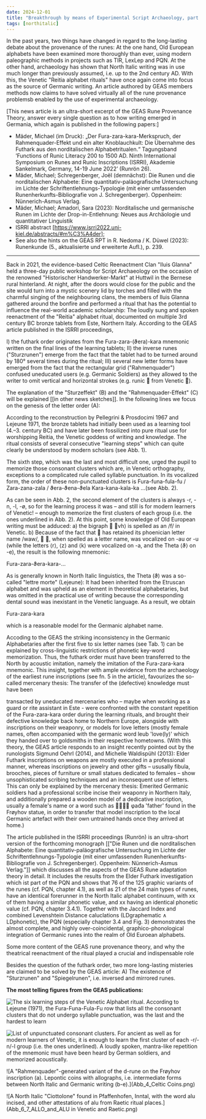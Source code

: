 ```yaml
---
date: 2024-12-01
title: "Breakthrough by means of Experimental Script Archaeology, part I: The Origin of the Futhark order"
tags: [northitalic]
---
```

In the past years, two things have changed in regard to the long-lasting debate about the provenance of the runes: At the one hand, Old European alphabets have been examined more thoroughly than ever, using modern paleographic methods in projects such as TIR, LexLep and PQN. At the other hand, archaeology has shown that North Italic writing was in use much longer than previously assumed, i.e. up to the 2nd century AD. With this, the Venetic "Reitia alphabet rituals" have once again come into focus as the source of Germanic writing. An article authored by GEAS members methods now claims to have solved virtually all of the rune provenance problemsb enabled by the use of experimental archaeology.

[This news article is an ultra-short excerpt of the GEAS Rune Provenance Theory, answer every single question as to how writing emerged in Germania, which again is published in the following papers:]

* Mäder, Michael (im Druck): „Der Fura-zara-kara-Merkspruch, der Rahmenquader-Effekt und ein alter Knoblauchkult: Die Übernahme des Futhark aus den norditalischen Alphabetritualen.“ Tagungsband ’Functions of Runic Literacy 200 to 1500 AD. Ninth International Symposium on Runes and Runic Inscriptions (ISRRI), Akademie Sankelmark, Germany, 14-19 June 2022’ (Runrön 26).
* Mäder, Michael; Schregenberger, Joël (demnächst): Die Runen und die norditalischen Alphabete: Eine quantitativ-paläografische Untersuchung im Lichte der Schriftentlehnungs-Typologie (mit einer umfassenden Runenherkunfts-Bibliografie von J. Schregenberger). Oppenheim: Nünnerich-Asmus Verlag.
* Mäder, Michael; Amadori, Sara (2023): Norditalische und germanische Runen im Lichte der Drop-in-Entlehnung: Neues aus Archäologie und quantitativer Linguistik
* ISRRI abstract [https://www.isrri2022.uni-kiel.de/abstracts/#m%C3%A4der]; 
* See also the hints on the GEAS RPT in R. Nedoma / K. Düwel (2023): Runenkunde (5., aktualisierte und erweiterte Aufl.), p. 239.

---

Back in 2021, the evidence-based Celtic Reenactment Clan "Iluis Glanna" held a three-day public workshop for Script Archaeology on the occasion of the renowned "Historischer Handwerker-Markt" at Huttwil in the Bernese rural hinterland. At night, after the doors would close for the public and the site would turn into a mystic scenery lid by torches and filled with the charmful singing of the neighbouring clans, the members of Iluis Glanna gathered around the bonfire and performed a ritual that has the potential to influence the real-world academic scholarship: The loudly sung and spoken reenactment of the "Reitia" alphabet ritual, documented on multiple 3rd century BC bronze tablets from Este, Northern Italy. According to the GEAS article published in the ISRRI proceedings,  

I) the futhark order originates from the Fura-zara-(ϑera)-kara mnemonic written on the final lines of the learning tablets;
II) the inverse runes ("Sturzrunen") emerge from the fact that the tablet had to be turned around by 180° several times during the ritual;
III) several new letter forms have emerged from the fact that the rectangular grid ("Rahmenquader") confused uneducated users (e.g. Germanic Soldiers) as they allowed to the writer to omit vertical and horizontal strokes (e.g. runic  from Venetic ). 

The explanation of the "Sturzeffekt" (B) and the "Rahmenquader-Effekt" (C) will be explained [[in other news sketches]]. In the following lines we focus on the genesis of the letter order (A):

According to the reconstruction by Pellegrini & Prosdocimi 1967 and Lejeune 1971, the bronze tablets had initially been used as a learning tool (4.–3. century BC) and have later been fossilized into pure ritual use for worshipping Reitia, the Venetic goddess of writing and knowledge. The ritual consists of several consecutive "learning steps" which can quite clearly be understood by modern scholars (see Abb. 1). 




The sixth step, which was the last and most difficult one, urged the pupil to memorize those consonant clusters which are, in Venetic orthography, exceptions to a complicated rule called syllable punctuation. In its vocalized form, the order of these non-punctuated clusters is Fura-funa-fula-fu / Zara-zana-zala / ϑera-ϑena-ϑela  Kara-kana-kala-ka ...(see Abb. 2).



As can be seen in Abb. 2, the second element of the clusters is always -r, -n, -l, -ø, so for the learning process it was – and still is for modern learners of Venetic! – enough to memorize the first clusters of each group (i.e. the ones underlined in Abb. 2). At this point, some knowledge of Old European writing must be adduced: a) the bigraph  ⟨vh⟩ is spelled as an /f/ in Venetic. b) Because of the fact that  has retained its phoenician letter name /waw/, 
  , when spelled as a letter name, was vocalized on -au or -u (while the letters ⟨r⟩, ⟨z⟩ and ⟨k⟩ were vocalized on -a, and the Theta ⟨ϑ⟩ on -e), the result is the following mnemonic:

Fura-zara-ϑera-kara-...

As is generally known in North Italic linguistics, the Theta (ϑ) was a so-called "lettre morte" (Lejeune): It had been inherited from the Etruscan alphabet and was upheld as an element in theoretical alphabetaries, but was omitted in the practical use of writing because the corresponding dental sound was inexistant in the Venetic language. As a result, we obtain 

Fura-zara-kara

which is a reasonable model for the Germanic alphabet name.

Accoding to the GEAS the striking inconsistency in the Germanic Alphabetaries after the first five to six letter names (see Tab. 1) can be explained by cross-linguistic restrictions of phonetic key-word memorization. Thus, the futhark order must have been transferred to the North by acoustic imitation, namely the imitation of the Fura-zara-kara mnemonic. This insight, together with ample evidence from the archaeology of the earliest rune inscriptions (see fn. 5 in the article), favourizes the so-called mercenary thesis: The transfer of the (defective) knowledge must have been



 transacted by uneducated mercenaries who – maybe when working as a guard or rite assistant in Este - were confronted with the constant repetition of the Fura-zara-kara order during the learning rituals, and brought their defective knowledge back home to Northern Europe, alongside with inscriptions on their weaponry, or models for love letters (mostly female names, often accompanied with the germanic word leub 'love(ly)' which they handed over to goldsmiths in their respective hometowns. (With this theory, the GEAS article responds to an insight recently pointed out by the runologists Sigmund Oehrl (2014), and Michelle Waldispühl (2013): Elder Futhark inscriptions on weapons are mostly executed in a professional manner, whereas inscriptions on jewelry and other gifts – ususally fibula, brooches, pieces of furniture or small statues dedicated to females – show unsophisticated scribing techniques and an inconsequent use of letters. This can only be explained by the mercenary thesis: Emerited Germanic soldiers had a professional scribe incise their weaponry in Northern Italy, and additionally prepared a wooden model of a dedicative inscription, usually a female's name or a word such as  φađa 'father' found in the Frøyhov statue, in order to transfer that model inscription to the local Germanic artefact with their own untrained hands once they arrived at home.)

The article published in the ISRRI proceedings (Runrön) is an ultra-short version of the forthcoming monograph [["Die Runen und die norditalischen Alphabete: Eine quantitativ-paläografische Untersuchung im Lichte der Schriftentlehnungs-Typologie (mit einer umfassenden Runenherkunfts-Bibliografie von J. Schregenberger). Oppenheim: Nünnerich-Asmus Verlag."]] which discusses all the aspects of the GEAS Rune adaptation theory in detail. It includes the results from the Elder Futhark investigation which ist part of the PQN and shows that 76 of the 125 graphic variants of the runes (cf. PQN, chapter 4.1), as well as 21 of the 24 main types of runes, have an identical forerunner in the North Italic alphabet continuum, with xx of them having a similar phonetic value, and xx having an identical phonetic value (cf. PQN, chapter 3.4.1). Together with the Jaccard Index and combined Levenshtein Distance  caluclations (LDgraphematic  ∧  LDphonetic), the PQN (especially chapter 3.4 and Fig. 3) demonstrates the almost complete, and highly over-coincidental, graphico-phonological integration of Germanic runes into the realm of Old Euroean alphabets.

Some more content of the GEAS rune provenance theory, and why the theatrical reenactment of the ritual played a crucial and indispensable role 

Besides the question of the futhark order, two more long-lasting misteries are claimed to be solved by the GEAS article: A) The existence of "Sturzrunen" and "Spiegelrunen", i.e. inversed and mirrored runes.





**The most telling figures from the GEAS publications:**

![The six learning steps of the Venetic Alphabet ritual. According to Lejeune (1971), the Fura-Funa-Fula-Fu row that lists all the consonant clusters that do not undergo syllable punctuation, was the last and the hardest to learn](Abb_1_NEU.png)

![List of unpunctuated consonant clusters. For ancient as well as for modern learners of Venetic, it is enough to learn the first cluster of each -r/-n/-l group (i.e. the ones underlined). A loudly spoken, mantra-like repetition of the mnemonic must have been heard by German soldiers, and memorized acoustically.](Abb_2_NEU.png)

![A "Rahmenquader"-generated variant of the d-rune on the Frøyhov inscription (a). Lepontic coins with allographs, i.e. intermediate forms between North Italic and Germanic writing (b-e).](Abb_4_Celtic Coins.png)

![A North Italic "Ciottolone" found in Pfaffenhofen, Inntal, with the word alu incised, and other attestations of alu from Raetic ritual places.](Abb_6_7_ALLO_and_ALU in Venetic and Raetic.png)



